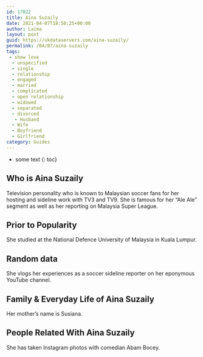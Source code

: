 ```yaml
---
id: 17022
title: Aina Suzaily
date: 2021-04-07T18:50:25+00:00
author: Laima
layout: post
guid: https://ukdataservers.com/aina-suzaily/
permalink: /04/07/aina-suzaily
tags:
 - show love
  - unspecified
  - single
  - relationship
  - engaged
  - married
  - complicated
  - open relationship
  - widowed
  - separated
  - divorced
   - Husband
  - Wife
  - Boyfriend
  - Girlfriend
category: Guides
---
```


* some text
{: toc}


## Who is Aina Suzaily
                  
                  
                  
Television personality who is known to Malaysian soccer fans for her hosting and sideline work with TV3 and TV9. She is famous for her &#8220;Ale Ale&#8221; segment as well as her reporting on Malaysia Super League. 
                  
              
            
              
            
                
                
                
## Prior to Popularity
                  
                  
                  
She studied at the National Defence University of Malaysia in Kuala Lumpur.
                  
              
            
              
            
                
                
                
## Random data
                  
                  
                  
She vlogs her experiences as a soccer sideline reporter on her eponymous YouTube channel. 
                  
              
            
              
            
                
                
                
## Family & Everyday Life of Aina Suzaily
                  
                  
                  
Her mother&#8217;s name is Susiana.
                  
              
            
              
            
                
                
                
## People Related With Aina Suzaily
                  
                  
                  
She has taken Instagram photos with comedian Abam Bocey.
                  
              
            
              
            
                
              
            
              
              
            
            
              
            
          
          
          
